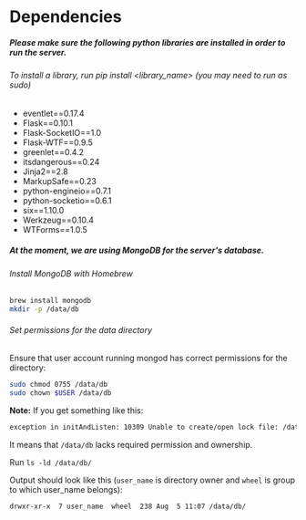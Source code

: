 # Dependencies
##### Please make sure the following python libraries are installed in order to run the server.
###### To install a library, run pip install <*library_name*> (you may need to run as sudo)
* eventlet==0.17.4
* Flask==0.10.1
* Flask-SocketIO==1.0
* Flask-WTF==0.9.5
* greenlet==0.4.2
* itsdangerous==0.24
* Jinja2==2.8
* MarkupSafe==0.23
* python-engineio==0.7.1
* python-socketio==0.6.1
* six==1.10.0
* Werkzeug==0.10.4
* WTForms==1.0.5

##### At the moment, we are using MongoDB for the server's database.

###### Install MongoDB with Homebrew

```bash
brew install mongodb
mkdir -p /data/db
```
###### Set permissions for the data directory
Ensure that user account running mongod has correct permissions for the directory:

```bash
sudo chmod 0755 /data/db
sudo chown $USER /data/db
```

**Note:** If you get something like this:
```bash
exception in initAndListen: 10309 Unable to create/open lock file: /data/db/mongod.lock errno:13 Permission denied Is a mongod instance already running?, terminating
```

It means that `/data/db` lacks required permission and ownership.

Run `ls -ld /data/db/`

Output should look like this (`user_name` is directory owner and `wheel` is group to which user_name belongs):
```bash
drwxr-xr-x  7 user_name  wheel  238 Aug  5 11:07 /data/db/
